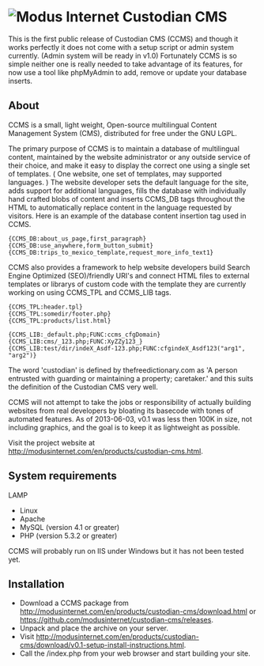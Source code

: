 ![Modus Internet](http://modusinternet.com/ccmstpl/img/hdr-940.png)
Custodian CMS
=========

This is the first public release of Custodian CMS (CCMS) and though it works perfectly it does not come with a setup script or admin system currently.  (Admin system will be ready in v1.0)  Fortunately CCMS is so simple neither one is really needed to take advantage of its features, for now use a tool like phpMyAdmin to add, remove or update your database inserts.

About
-----

CCMS is a small, light weight, Open-source multilingual Content Management System (CMS), distributed for free under the GNU LGPL.

The primary purpose of CCMS is to maintain a database of multilingual content, maintained by the website administrator or any outside service of their choice, and make it easy to display the correct one using a single set of templates.  ( One website, one set of templates, may supported languages. )  The website developer sets the default language for the site, adds support for additional languages, fills the database with individually hand crafted blobs of content and inserts CCMS_DB tags throughout the HTML to automatically replace content in the language requested by visitors.  Here is an example of the database content insertion tag used in CCMS.

	{CCMS_DB:about_us_page,first_paragraph}
	{CCMS_DB:use_anywhere,form_button_submit}
	{CCMS_DB:trips_to_mexico_template,request_more_info_text1}


CCMS also provides a framework to help website developers build Search Engine Optimized (SEO)/friendly URI's and connect HTML files to external templates or librarys of custom code with the template they are currently working on using CCMS_TPL and CCMS_LIB tags.

	{CCMS_TPL:header.tpl}
	{CCMS_TPL:somedir/footer.php}
	{CCMS_TPL:products/list.html}

	{CCMS_LIB:_default.php;FUNC:ccms_cfgDomain}
	{CCMS_LIB:cms/_123.php;FUNC:XyZZy123_}
	{CCMS_LIB:test/dir/indeX_Asdf-123.php;FUNC:cfgindeX_Asdf123("arg1", "arg2")}

The word 'custodian' is defined by thefreedictionary.com as 'A person entrusted with guarding or maintaining a property; caretaker.' and this suits the definition of the Custodian CMS very well.

CCMS will not attempt to take the jobs or responsibility of actually building websites from real developers by bloating its basecode with tones of automated features. As of 2013-06-03, v0.1 was less then 100K in size, not including graphics, and the goal is to keep it as lightweight as possible.

Visit the project website at http://modusinternet.com/en/products/custodian-cms.html.


System requirements
-------------------

LAMP
* Linux
* Apache
* MySQL (version 4.1 or greater)
* PHP (version 5.3.2 or greater)

CCMS will probably run on IIS under Windows but it has not been tested yet.
 
Installation
------------

* Download a CCMS package from http://modusinternet.com/en/products/custodian-cms/download.html or https://github.com/modusinternet/custodian-cms/releases.
* Unpack and place the archive on your server.
* Visit http://modusinternet.com/en/products/custodian-cms/download/v0.1-setup-install-instructions.html.
* Call the /index.php from your web browser and start building your site.
